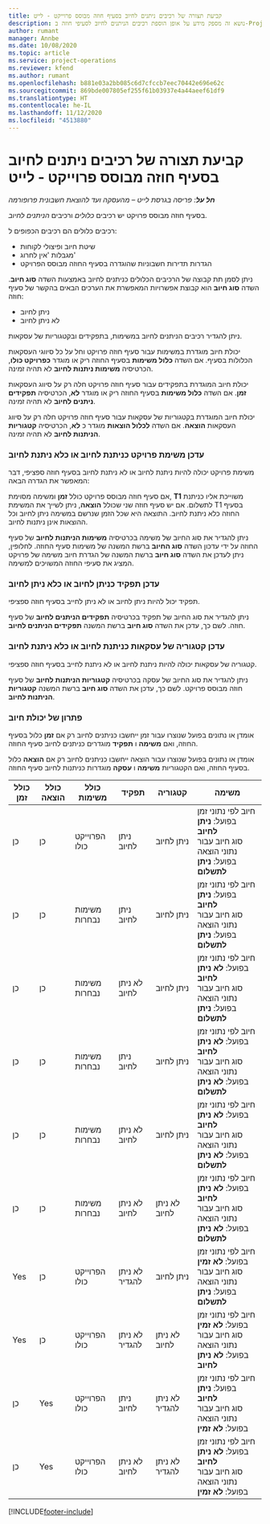 ```yaml
---
title: קביעת תצורה של רכיבים ניתנים לחיוב בסעיף חוזה מבוסס פרוייקט - לייט
description: נושא זה מספק מידע על אופן הוספת רכיבים הניתנים לחיוב לסעיפי חוזה ב-Project Operations.
author: rumant
manager: Annbe
ms.date: 10/08/2020
ms.topic: article
ms.service: project-operations
ms.reviewer: kfend
ms.author: rumant
ms.openlocfilehash: b881e03a2bb085c6d7cfccb7eec70442e696e62c
ms.sourcegitcommit: 869bde007805ef255f61b03937e4a44aeef61df9
ms.translationtype: HT
ms.contentlocale: he-IL
ms.lasthandoff: 11/12/2020
ms.locfileid: "4513880"
---
```

# <a name="configure-chargeable-components-of-a-project-based-contract-line---lite"></a>קביעת תצורה של רכיבים ניתנים לחיוב בסעיף חוזה מבוסס פרוייקט - לייט

_**חל על**: פריסה בגרסת לייט – מהעסקה ועד להוצאת חשבונית פרופורמה_

בסעיף חוזה מבוסס פרויקט יש רכיבים *כלולים* ורכיבים *הניתנים לחיוב*.

רכיבים כלולים הם רכיבים הכפופים ל:

  - שיטת חיוב ופיצולי לקוחות
  - מגבלות 'אין לחרוג' 
  - הגדרות תדירות חשבוניות שהוגדרה בסעיף החוזה מבוסס הפרויקט

ניתן לסמן תת קבוצה של הרכיבים הכלולים כניתנים לחיוב באמצעות השדה **סוג חיוב**. השדה **סוג חיוב** הוא קבוצת אפשרויות המאפשרת את הערכים הבאים בהקשר של סעיף חוזה:

  - ניתן לחיוב
  - לא ניתן לחיוב

ניתן להגדיר רכיבים הניתנים לחיוב במשימות, בתפקידים ובקטגוריות של עסקאות.

יכולת חיוב מוגדרת במשימות עבור סעיף חוזה פרויקט וחל על כל סיווגי העסקאות הכלולות בסעיף. אם השדה **כלול משימות** בסעיף החוזה ריק או מוגדר **כפרויקט כולו**, הכרטיסיה **משימות ניתנות לחיוב** לא תהיה זמינה.

יכולת חיוב המוגדרת בתפקידים עבור סעיף חוזה פרויקט חלה רק על סיווג העסקאות **זמן**. אם השדה **כלול משימות** בסעיף החוזה ריק או מוגדר **לא**, הכרטיסיה **תפקידים ניתנים לחיוב** לא תהיה זמינה.

יכולת חיוב המוגדרת בקטגוריות של עסקאות עבור סעיף חוזה פרויקט חלה רק על סיווג העסקאות **הוצאה**. אם השדה **לכלול הוצאות** מוגדר כ **לא**, הכרטיסיה **קטגוריות הניתנות לחיוב** לא תהיה זמינה.

### <a name="update-a-project-task-as-chargeable-or-non-chargeable"></a>עדכן משימת פרויקט כניתנת לחיוב או כלא ניתנת לחיוב

משימת פרויקט יכולה להיות ניתנת לחיוב או לא ניתנת לחיוב בסעיף חוזה ספציפי, דבר המאפשר את הגדרה הבאה:

אם סעיף חוזה מבוסס פרויקט כולל **זמן** ומשימה מסוימת, **T1** משוייכת אליו כניתנת לתשלום. אם יש סעיף חוזה שני שכולל **הוצאה**, ניתן לשייך את המשימת T1 בסעיף החוזה כלא ניתנת לחיוב. התוצאה היא שכל הזמן שנרשם במשימה ניתן לחיוב וכל ההוצאות אינן ניתנות לחיוב.

ניתן להגדיר את סוג החיוב של משימה בכרטיסיה **משימות הניתנות לחיוב** של סעיף החוזה על ידי עדכון השדה **סוג החיוב** ברשת המשנה של משימות סעיף החוזה. לחלופין, ניתן לעדכן את השדה **סוג חיוב** ברשת המשנה של הגדרת חיוב משימה של פרויקט המציג את סעיפי החוזה המשויכים למשימה.

### <a name="update-a-role-as-chargeable-or-non-chargeable"></a>עדכן תפקיד כניתן לחיוב או כלא ניתן לחיוב

תפקיד יכול להיות ניתן לחיוב או לא ניתן לחייב בסעיף חוזה ספציפי.

ניתן להגדיר את סוג החיוב של תפקיד בכרטיסיה **תפקידים הניתנים לחיוב** של סעיף חוזה. לשם כך, עדכן את השדה **סוג חיוב** ברשת המשנה **תפקידים הניתנים לחיוב**.

### <a name="update-a-transaction-category-as-chargeable-or-non-chargeable"></a>עדכן קטגוריה של עסקאות כניתנת לחיוב או כלא ניתנת לחיוב

קטגוריה של עסקאות יכולה להיות ניתנת לחיוב או לא ניתנת לחייב בסעיף חוזה ספציפי.

ניתן להגדיר את סוג החיוב של עסקה בכרטיסיה **קטגוריות הניתנות לחיוב** של סעיף חוזה מבוסס פרויקט. לשם כך, עדכן את השדה **סוג חיוב** ברשת המשנה **קטגוריות הניתנות לחיוב**.

### <a name="resolve-chargeability"></a>פתרון של יכולת חיוב

אומדן או נתונים בפועל שנוצרו עבור זמן ייחשבו כניתנים לחיוב רק אם **זמן** כלול בסעיף החוזה, ואם **משימה** ו **תפקיד** מוגדרים כניתנים לחיוב סעיף החוזה.

אומדן או נתונים בפועל שנוצרו עבור הוצאה ייחשבו כניתנים לחיוב רק אם **הוצאה** כלול בסעיף החוזה, ואם הקטגוריות **משימה** ו **עסקה** מוגדרות כניתנות לחיוב סעיף החוזה.


| כולל זמן | כולל הוצאה | כולל משימות | תפקיד           | קטגוריה       | משימה                                                                                                      |
|---------------|------------------|----------------|----------------|----------------|-----------------------------------------------------------------------------------------------------------|
| ‏‏כן           | ‏‏כן              | הפרוייקט כולו | ניתן לחיוב     | ניתן לחיוב     | חיוב לפי נתוני זמן בפועל: **ניתן לחיוב** </br> סוג חיוב עבור נתוני הוצאה בפועל: **ניתן לתשלום**           |
| ‏‏כן           | ‏‏כן              | משימות נבחרות | ניתן לחיוב     | ניתן לחיוב     | חיוב לפי נתוני זמן בפועל: **ניתן לחיוב** </br> סוג חיוב עבור נתוני הוצאה בפועל: **ניתן לתשלום**           |
| ‏‏כן           | ‏‏כן              | משימות נבחרות | לא ניתן לחיוב | ניתן לחיוב     | חיוב לפי נתוני זמן בפועל: **לא ניתן לחיוב** </br> סוג חיוב עבור נתוני הוצאה בפועל: **ניתן לתשלום**       |
| ‏‏כן           | ‏‏כן              | משימות נבחרות | ניתן לחיוב     | ניתן לחיוב     | חיוב לפי נתוני זמן בפועל: **לא ניתן לחיוב** </br> סוג חיוב עבור נתוני הוצאה בפועל: **לא ניתן לתשלום** |
| ‏‏כן           | ‏‏כן              | משימות נבחרות | לא ניתן לחיוב | ניתן לחיוב     | חיוב לפי נתוני זמן בפועל: **לא ניתן לחיוב** </br> סוג חיוב עבור נתוני הוצאה בפועל: **לא ניתן לתשלום** |
| ‏‏כן           | ‏‏כן              | משימות נבחרות | לא ניתן לחיוב | לא ניתן לחיוב | חיוב לפי נתוני זמן בפועל: **לא ניתן לחיוב** </br> סוג חיוב עבור נתוני הוצאה בפועל: **לא ניתן לתשלום** |
| Yes            | ‏‏כן              | הפרוייקט כולו | לא ניתן להגדיר   | ניתן לחיוב     | חיוב לפי נתוני זמן בפועל: **לא זמין**</br>סוג חיוב עבור נתוני הוצאה בפועל: **ניתן לתשלום**          |
| Yes            | ‏‏כן              | הפרוייקט כולו | לא ניתן להגדיר   | לא ניתן לחיוב | חיוב לפי נתוני זמן בפועל: **לא זמין**</br> סוג חיוב עבור נתוני הוצאה בפועל: **לא ניתן לחיוב**     |
| ‏‏כן           | Yes               | הפרוייקט כולו | ניתן לחיוב     | לא ניתן להגדיר   | חיוב לפי נתוני זמן בפועל: **ניתן לחיוב** </br> סוג חיוב עבור נתוני הוצאה בפועל: **לא זמין**        |
| ‏‏כן           | Yes               | הפרוייקט כולו | לא ניתן לחיוב | לא ניתן להגדיר   | חיוב לפי נתוני זמן בפועל: **לא ניתן לחיוב** </br>סוג חיוב עבור נתוני הוצאה בפועל: **לא זמין**   |


[!INCLUDE[footer-include](../../includes/footer-banner.md)]